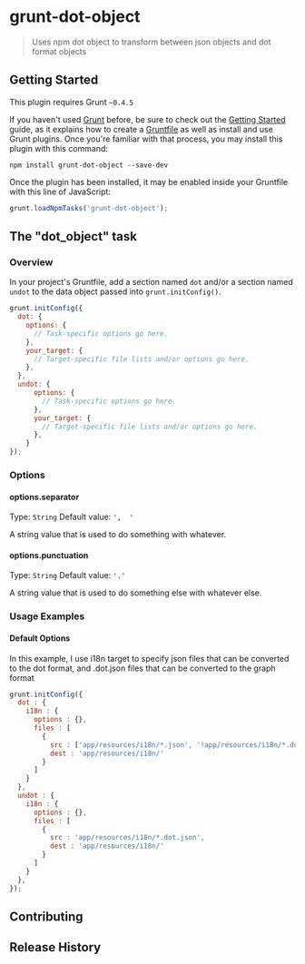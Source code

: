 # grunt-dot-object

> Uses npm dot object to transform between json objects and dot format objects

## Getting Started
This plugin requires Grunt `~0.4.5`

If you haven't used [Grunt](http://gruntjs.com/) before, be sure to check out the [Getting Started](http://gruntjs.com/getting-started) guide, as it explains how to create a [Gruntfile](http://gruntjs.com/sample-gruntfile) as well as install and use Grunt plugins. Once you're familiar with that process, you may install this plugin with this command:

```shell
npm install grunt-dot-object --save-dev
```

Once the plugin has been installed, it may be enabled inside your Gruntfile with this line of JavaScript:

```js
grunt.loadNpmTasks('grunt-dot-object');
```

## The "dot_object" task

### Overview
In your project's Gruntfile, add a section named `dot` and/or a section named `undot` to the data object passed into
`grunt.initConfig()`.

```js
grunt.initConfig({
  dot: {
    options: {
      // Task-specific options go here.
    },
    your_target: {
      // Target-specific file lists and/or options go here.
    },
  },
  undot: {
      options: {
        // Task-specific options go here.
      },
      your_target: {
        // Target-specific file lists and/or options go here.
      },
    }
});
```

### Options

#### options.separator
Type: `String`
Default value: `',  '`

A string value that is used to do something with whatever.

#### options.punctuation
Type: `String`
Default value: `'.'`

A string value that is used to do something else with whatever else.

### Usage Examples

#### Default Options
In this example, I use i18n target to specify json files that can be converted to the dot format, and .dot.json files
that can be converted to the graph format

```js
grunt.initConfig({
  dot : {
    i18n : {
      options : {},
      files : [
        {
          src : ['app/resources/i18n/*.json', '!app/resources/i18n/*.dot.json'],
          dest : 'app/resources/i18n/'
        }
      ]
    }
  },
  undot : {
    i18n : {
      options : {},
      files : [
        {
          src : 'app/resources/i18n/*.dot.json',
          dest : 'app/resources/i18n/'
        }
      ]
    }
  },
});
```

## Contributing

## Release History
